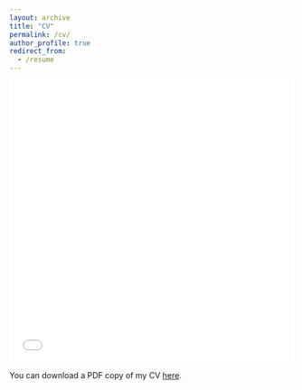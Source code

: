 ```yaml
---
layout: archive
title: "CV"
permalink: /cv/
author_profile: true
redirect_from:
  - /resume
---
```


<iframe src="/files/pdf/CV_May2025.pdf" width="100%" height="500" frameborder="no" border="0" marginwidth="0" marginheight="0"></iframe>

You can download a PDF copy of my CV [here](/files/pdf/CV_Jun2025.pdf).

